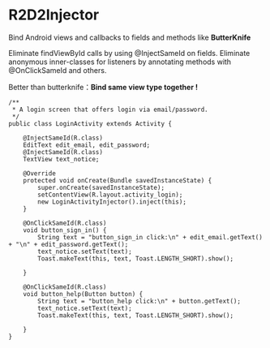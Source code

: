 # R2D2Injector
Bind Android views and callbacks to fields and methods like **ButterKnife**

Eliminate findViewById calls by using @InjectSameId on fields.
Eliminate anonymous inner-classes for listeners by annotating methods with @OnClickSameId and others.

Better than butterknife：**Bind same view type together !**

    /**
     * A login screen that offers login via email/password.
     */
    public class LoginActivity extends Activity {
    
        @InjectSameId(R.class)
        EditText edit_email, edit_password;
        @InjectSameId(R.class)
        TextView text_notice;
    
        @Override
        protected void onCreate(Bundle savedInstanceState) {
            super.onCreate(savedInstanceState);
            setContentView(R.layout.activity_login);
            new LoginActivityInjector().inject(this);
        }
    
        @OnClickSameId(R.class)
        void button_sign_in() {
            String text = "button_sign_in click:\n" + edit_email.getText() + "\n" + edit_password.getText();
            text_notice.setText(text);
            Toast.makeText(this, text, Toast.LENGTH_SHORT).show();
    
        }
    
        @OnClickSameId(R.class)
        void button_help(Button button) {
            String text = "button_help click:\n" + button.getText();
            text_notice.setText(text);
            Toast.makeText(this, text, Toast.LENGTH_SHORT).show();
    
        }
    }
